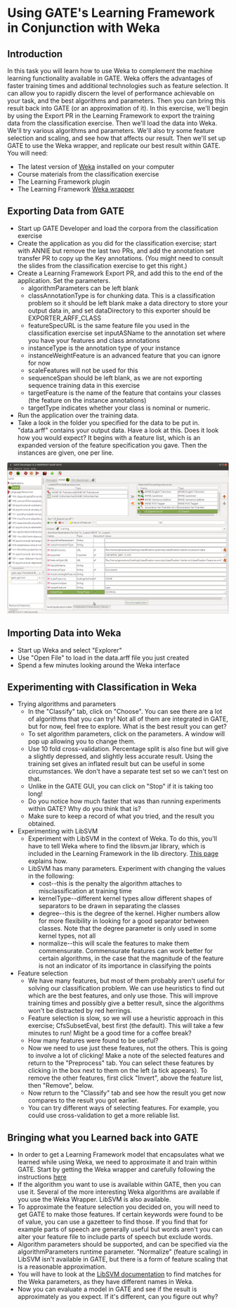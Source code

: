 # Using GATE's Learning Framework in Conjunction with Weka

## Introduction

In this task you will learn how to use Weka to complement the machine learning functionality available in GATE. Weka offers the advantages of faster training times and additional technologies such as feature selection. It can allow you to rapidly discern the level of performance achievable on your task, and the best algorithms and parameters. Then you can bring this result back into GATE (or an approximation of it).
In this exercise, we'll begin by using the Export PR in the Learning Framework to export the training data from the classification exercise. Then we'll load the data into Weka. We'll try various algorithms and parameters. We'll also try some feature selection and scaling, and see how that affects our result. Then we'll set up GATE to use the Weka wrapper, and replicate our best result within GATE.
You will need:
* The latest version of [Weka](http://www.cs.waikato.ac.nz/ml/weka/downloading.html) installed on your computer
* Course materials from the classification exercise
* The Learning Framework plugin
* The Learning Framework [Weka wrapper](https://github.com/GateNLP/weka-wrapper)

## Exporting Data from GATE

* Start up GATE Developer and load the corpora from the classification exercise
* Create the application as you did for the classification exercise; start with ANNIE but remove the last two PRs, and add the annotation set transfer PR to copy up the Key annotations. (You might need to consult the slides from the classification exercise to get this right.)
* Create a Learning Framework Export PR, and add this to the end of the application. Set the parameters.
    * algorithmParameters can be left blank
    * classAnnotationType is for chunking data. This is a classification problem so it should be left blank
make a data directory to store your output data in, and set dataDirectory to this
exporter should be EXPORTER_ARFF_CLASS
    * featureSpecURL is the same feature file you used in the classification exercise
set inputASName to the annotation set where you have your features and class annotations
    * instanceType is the annotation type of your instance
    * instanceWeightFeature is an advanced feature that you can ignore for now
    * scaleFeatures will not be used for this
    * sequenceSpan should be left blank, as we are not exporting sequence training data in this exercise
    * targetFeature is the name of the feature that contains your classes (the feature on the instance annotations)
    * targetType indicates whether your class is nominal or numeric.
* Run the application over the training data.
* Take a look in the folder you specified for the data to be put in. "data.arff" contains your output data. Have a look at this. Does it look how you would expect? It begins with a feature list, which is an expanded version of the feature specification you gave. Then the instances are given, one per line.

![](images/Screenshot-GATEDeveloperLFExportParams.png "Screenshot")

## Importing Data into Weka

* Start up Weka and select "Explorer"
* Use "Open File" to load in the data.arff file you just created
* Spend a few minutes looking around the Weka interface

## Experimenting with Classification in Weka

* Trying algorithms and parameters
    * In the "Classify" tab, click on "Choose". You can see there are a lot of algorithms that you can try! Not all of them are integrated in GATE, but for now, feel free to explore. What is the best result you can get?
    * To set algorithm parameters, click on the parameters. A window will pop up allowing you to change them.
    * Use 10 fold cross-validation. Percentage split is also fine but will give a slightly depressed, and slightly less accurate result. Using the training set gives an inflated result but can be useful in some circumstances. We don't have a separate test set so we can't test on that.
    * Unlike in the GATE GUI, you can click on "Stop" if it is taking too long!
    * Do you notice how much faster that was than running experiments within GATE? Why do you think that is?
    * Make sure to keep a record of what you tried, and the result you obtained.
* Experimenting with LibSVM
    * Experiment with LibSVM in the context of Weka. To do this, you'll have to tell Weka where to find the libsvm.jar library, which is included in the Learning Framework in the lib directory. [This page](https://weka.wikispaces.com/LibSVM) explains how.
    * LibSVM has many parameters. Experiment with changing the values in the following:
        * cost--this is the penalty the algorithm attaches to misclassification at training time
        * kernelType--different kernel types allow different shapes of separators to be drawn in separating the classes
        * degree--this is the degree of the kernel. Higher numbers allow for more flexibility in looking for a good separator between classes. Note that the degree parameter is only used in some kernel types, not all
        * normalize--this will scale the features to make them commensurate. Commensurate features can work better for certain algorithms, in the case that the magnitude of the feature is not an indicator of its importance in classifying the points
* Feature selection
    * We have many features, but most of them probably aren't useful for solving our classification problem. We can use heuristics to find out which are the best features, and only use those. This will improve training times and possibly give a better result, since the algorithms won't be distracted by red herrings.
    * Feature selection is slow, so we will use a heuristic approach in this exercise; CfsSubsetEval, best first (the default). This will take a few minutes to run! Might be a good time for a coffee break?
    * How many features were found to be useful?
    * Now we need to use just these features, not the others. This is going to involve a lot of clicking! Make a note of the selected features and return to the "Preprocess" tab. You can select these features by clicking in the box next to them on the left (a tick appears). To remove the other features, first click "Invert", above the feature list, then "Remove", below.
    * Now return to the "Classify" tab and see how the result you get now compares to the result you got earlier.
    * You can try different ways of selecting features. For example, you could use cross-validation to get a more reliable list.

## Bringing what you Learned back into GATE

* In order to get a Learning Framework model that encapsulates what we learned while using Weka, we need to approximate it and train within GATE. Start by getting the Weka wrapper and carefully following the instructions [here](https://github.com/GateNLP/weka-wrapper)
* If the algorithm you want to use is available within GATE, then you can use it. Several of the more interesting Weka algorithms are available if you use the Weka Wrapper. LibSVM is also available.
* To approximate the feature selection you decided on, you will need to get GATE to make those features. If certain keywords were found to be of value, you can use a gazetteer to find those. If you find that for example parts of speech are generally useful but words aren't you can alter your feature file to include parts of speech but exclude words.
* Algorithm parameters should be supported, and can be specified via the algorithmParameters runtime parameter.
"Normalize" (feature scaling) in LibSVM isn't available in GATE, but there is a form of feature scaling that is a reasonable approximation.
* You will have to look at the [LibSVM documentation](https://www.csie.ntu.edu.tw/~cjlin/libsvm/) to find matches for the Weka parameters, as they have different names in Weka.
* Now you can evaluate a model in GATE and see if the result is approximately as you expect. If it's different, can you figure out why?

